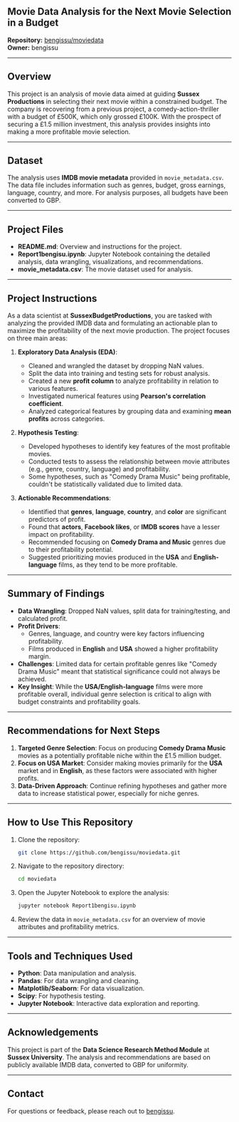 ## Movie Data Analysis for the Next Movie Selection in a Budget

**Repository:** [bengissu/moviedata](https://github.com/bengissu/moviedata)  
**Owner:** bengissu

---

## Overview

This project is an analysis of movie data aimed at guiding **Sussex Productions** in selecting their next movie within a constrained budget. The company is recovering from a previous project, a comedy-action-thriller with a budget of £500K, which only grossed £100K. With the prospect of securing a £1.5 million investment, this analysis provides insights into making a more profitable movie selection.

---

## Dataset

The analysis uses **IMDB movie metadata** provided in `movie_metadata.csv`. The data file includes information such as genres, budget, gross earnings, language, country, and more. For analysis purposes, all budgets have been converted to GBP.

---

## Project Files

- **README.md**: Overview and instructions for the project.
- **Report1bengisu.ipynb**: Jupyter Notebook containing the detailed analysis, data wrangling, visualizations, and recommendations.
- **movie_metadata.csv**: The movie dataset used for analysis.

---

## Project Instructions

As a data scientist at **SussexBudgetProductions**, you are tasked with analyzing the provided IMDB data and formulating an actionable plan to maximize the profitability of the next movie production. The project focuses on three main areas:

1. **Exploratory Data Analysis (EDA)**:
   - Cleaned and wrangled the dataset by dropping NaN values.
   - Split the data into training and testing sets for robust analysis.
   - Created a new **profit column** to analyze profitability in relation to various features.
   - Investigated numerical features using **Pearson's correlation coefficient**.
   - Analyzed categorical features by grouping data and examining **mean profits** across categories.

2. **Hypothesis Testing**:
   - Developed hypotheses to identify key features of the most profitable movies.
   - Conducted tests to assess the relationship between movie attributes (e.g., genre, country, language) and profitability.
   - Some hypotheses, such as "Comedy Drama Music" being profitable, couldn't be statistically validated due to limited data.

3. **Actionable Recommendations**:
   - Identified that **genres**, **language**, **country**, and **color** are significant predictors of profit.
   - Found that **actors**, **Facebook likes**, or **IMDB scores** have a lesser impact on profitability.
   - Recommended focusing on **Comedy Drama and Music** genres due to their profitability potential.
   - Suggested prioritizing movies produced in the **USA** and **English-language** films, as they tend to be more profitable.

---

## Summary of Findings

- **Data Wrangling**: Dropped NaN values, split data for training/testing, and calculated profit.
- **Profit Drivers**:
  - Genres, language, and country were key factors influencing profitability.
  - Films produced in **English** and **USA** showed a higher profitability margin.
- **Challenges**: Limited data for certain profitable genres like "Comedy Drama Music" meant that statistical significance could not always be achieved.
- **Key Insight**: While the **USA/English-language** films were more profitable overall, individual genre selection is critical to align with budget constraints and profitability goals.

---

## Recommendations for Next Steps

1. **Targeted Genre Selection**: Focus on producing **Comedy Drama Music** movies as a potentially profitable niche within the £1.5 million budget.
2. **Focus on USA Market**: Consider making movies primarily for the **USA** market and in **English**, as these factors were associated with higher profits.
3. **Data-Driven Approach**: Continue refining hypotheses and gather more data to increase statistical power, especially for niche genres.

---

## How to Use This Repository

1. Clone the repository:
   ```bash
   git clone https://github.com/bengissu/moviedata.git
   ```
2. Navigate to the repository directory:
   ```bash
   cd moviedata
   ```
3. Open the Jupyter Notebook to explore the analysis:
   ```bash
   jupyter notebook Report1bengisu.ipynb
   ```
4. Review the data in `movie_metadata.csv` for an overview of movie attributes and profitability metrics.

---

## Tools and Techniques Used

- **Python**: Data manipulation and analysis.
- **Pandas**: For data wrangling and cleaning.
- **Matplotlib/Seaborn**: For data visualization.
- **Scipy**: For hypothesis testing.
- **Jupyter Notebook**: Interactive data exploration and reporting.

---

## Acknowledgements

This project is part of the **Data Science Research Method Module** at **Sussex University**. The analysis and recommendations are based on publicly available IMDB data, converted to GBP for uniformity.

---

## Contact

For questions or feedback, please reach out to [bengissu](https://github.com/bengissu).

